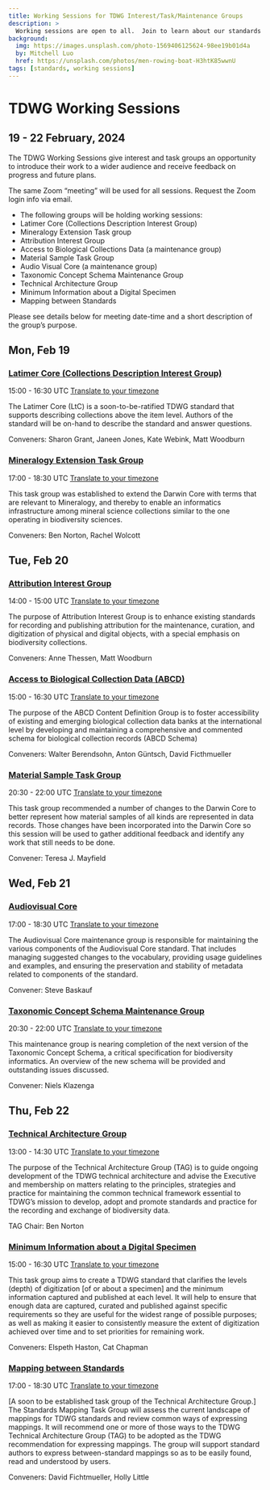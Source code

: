 ```yaml
---
title: Working Sessions for TDWG Interest/Task/Maintenance Groups  
description: >
  Working sessions are open to all.  Join to learn about our standards work in progress.
background:
  img: https://images.unsplash.com/photo-1569406125624-98ee19b01d4a
  by: Mitchell Luo
  href: https://unsplash.com/photos/men-rowing-boat-H3htK85wwnU
tags: [standards, working sessions]
---
```


# TDWG Working Sessions
## 19 - 22 February, 2024

The TDWG Working Sessions give interest and task groups an opportunity to introduce their work to a wider audience and receive feedback on progress and future plans.

The same Zoom “meeting” will be used for all sessions.  Request the Zoom login info via email. 

- The following groups will be holding working sessions:
- Latimer Core (Collections Description Interest Group)
- Mineralogy Extension Task group
- Attribution Interest Group
- Access to Biological Collections Data (a maintenance group)
- Material Sample Task Group
- Audio Visual Core (a maintenance group)
- Taxonomic Concept Schema Maintenance Group
- Technical Architecture Group
- Minimum Information about a Digital Specimen
- Mapping between Standards

Please see details below for meeting date-time and a short description of the group’s purpose.

## Mon, Feb 19

### [Latimer Core (Collections Description Interest Group)](https://www.tdwg.org/community/cd/)

15:00 - 16:30 UTC [Translate to your timezone](https://www.timeanddate.com/worldclock/fixedtime.html?msg=Latimer+Core%3A++2024+open+working+session&iso=20240219T15&p1=1440&ah=1&am=30)

The Latimer Core (LtC) is a soon-to-be-ratified TDWG standard that supports describing collections above the item level. Authors of the standard will be on-hand to describe the standard and answer questions.

Conveners:  Sharon Grant, Janeen Jones, Kate Webink, Matt Woodburn


### [Mineralogy Extension Task Group](https://www.tdwg.org/community/esp/mineralogy/)
17:00 - 18:30 UTC  [Translate to your timezone](https://www.timeanddate.com/worldclock/fixedtime.html?msg=Mineralogy+Extension&iso=20240219T17&p1=1440&ah=1&am=30)

This task group was established to extend the Darwin Core with terms that are relevant to Mineralogy, and thereby to enable an informatics infrastructure among mineral science collections similar to the one operating in biodiversity sciences.

Conveners:  Ben Norton, Rachel Wolcott

## Tue, Feb 20

### [Attribution Interest Group](https://www.tdwg.org/community/attribution/)
14:00 - 15:00 UTC [Translate to your timezone](https://www.timeanddate.com/worldclock/fixedtime.html?msg=Attribution+IG&iso=20240220T14&p1=1440&ah=1&am=30)

The purpose of Attribution Interest Group is to enhance existing standards for recording and publishing attribution for the maintenance, curation, and digitization of physical and digital objects, with a special emphasis on biodiversity collections.

Conveners:  Anne Thessen, Matt Woodburn

### [Access to Biological Collection Data (ABCD)](https://www.tdwg.org/community/abcd/)
15:00 - 16:30 UTC [Translate to your timezone](https://www.timeanddate.com/worldclock/fixedtime.html?msg=Access+to+Biological+Collection+Data+%28ABCD%29&iso=20240220T15&p1=1440&ah=1&am=30)

The purpose of the ABCD Content Definition Group is to foster accessibility of existing and emerging biological collection data banks at the international level by developing and maintaining a comprehensive and commented schema for biological collection records (ABCD Schema)

Conveners:  Walter Berendsohn, Anton Güntsch, David Ficthmueller

### [Material Sample Task Group](https://www.tdwg.org/community/osr/material-sample/)
20:30 - 22:00 UTC [Translate to your timezone](https://www.timeanddate.com/worldclock/fixedtime.html?msg=Material+Sample+Task+Group&iso=20240220T2030&p1=1440&ah=1&am=30)

This task group recommended a number of changes to the Darwin Core to better represent how material samples of all kinds are represented in data records. Those changes have been incorporated into the Darwin Core so this session will be used to gather additional feedback and identify any work that still needs to be done.

Convener: Teresa J. Mayfield

## Wed, Feb 21

### [Audiovisual Core](https://www.tdwg.org/community/ac/)
17:00 - 18:30 UTC [Translate to your timezone](https://www.timeanddate.com/worldclock/fixedtime.html?msg=Audio+Visual+Core&iso=20240221T17&p1=1440&ah=1&am=30)

The Audiovisual Core maintenance group is responsible for maintaining the various components of the Audiovisual Core standard. That includes managing suggested changes to the vocabulary, providing usage guidelines and examples, and ensuring the preservation and stability of metadata related to components of the standard.

Convener: Steve Baskauf

### [Taxonomic Concept Schema Maintenance Group](https://www.tdwg.org/community/tnc/)
20:30 - 22:00 UTC [Translate to your timezone](https://www.timeanddate.com/worldclock/fixedtime.html?msg=Taxonomic+Concept+Schema&iso=20240221T2030&p1=1440&ah=1&am=30)

This maintenance group is nearing completion of the next version of the Taxonomic Concept Schema, a critical specification for biodiversity informatics.  An overview of the new schema will be provided and outstanding issues discussed.

Convener: Niels Klazenga

## Thu, Feb 22

### [Technical Architecture Group](https://www.tdwg.org/about/committees/tag/)
13:00 - 14:30 UTC [Translate to your timezone](https://www.timeanddate.com/worldclock/fixedtime.html?msg=Technical+Architecture+Group&iso=20240222T13&p1=1440&ah=1&am=30)

The purpose of the Technical Architecture Group (TAG) is to guide ongoing development of the TDWG technical architecture and advise the Executive and membership on matters relating to the principles, strategies and practice for maintaining the common technical framework essential to TDWG’s mission to develop, adopt and promote standards and practice for the recording and exchange of biodiversity data.

TAG Chair:  Ben Norton


### [Minimum Information about a Digital Specimen](https://www.tdwg.org/community/cd/mids/)
15:00 - 16:30 UTC [Translate to your timezone](https://www.timeanddate.com/worldclock/fixedtime.html?msg=Latimer+Core%3A++2024+open+working+session&iso=20240220T15&p1=1440&ah=1&am=30)

This task group aims to create a TDWG standard that clarifies the levels (depth) of digitization [of or about a specimen] and the minimum information captured and published at each level. It will help to ensure that enough data are captured, curated and published against specific requirements so they are useful for the widest range of possible purposes; as well as making it easier to consistently measure the extent of digitization achieved over time and to set priorities for remaining work.

Conveners:  Elspeth Haston, Cat Chapman

### [Mapping between Standards]()
17:00 - 18:30 UTC [Translate to your timezone]()

[A soon to be established task group of the Technical Architecture Group.]  
The Standards Mapping Task Group will assess the current landscape of mappings for TDWG standards and review common ways of expressing mappings. It will recommend one or more of those ways to the TDWG Technical Architecture Group (TAG) to be adopted as the TDWG recommendation for expressing mappings. The group will support standard authors to express between-standard mappings so as to be easily found, read and understood by users. 

Conveners: David Fichtmueller, Holly Little
